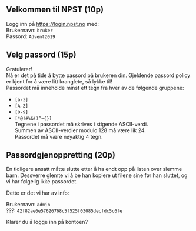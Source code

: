 ## Velkommen til NPST (10p) ##
Logg inn på https://login.npst.no med:  
Brukernavn: `bruker`  
Passord: `Advent2019`


## Velg passord (15p) ##
Gratulerer!  
Nå er det på tide å bytte passord på brukeren din. Gjeldende passord policy er kjent for å være litt kranglete, så lykke til!  
Passordet må inneholde minst ett tegn fra hver av de følgende gruppene:  
- `[a-z]`
- `[A-Z]`
- `[0-9]`
- `[*@!#%&()^~{}]`  
Tegnene i passordet må skrives i stigende ASCII-verdi.  
Summen av ASCII-verdier modulo 128 må være lik 24.  
Passordet må være nøyaktig 4 tegn.


## Passordgjenoppretting (20p) ##
En tidligere ansatt måtte slutte etter å ha endt opp på listen over slemme barn. Dessverre glemte vi å be han kopiere ut filene sine før han sluttet, og vi har følgelig ikke passordet.

Dette er det vi har av info:

Brukernavn: `admin`  
???: `42f82ae6e57626768c5f525f03085decfdc5c6fe`

Klarer du å logge inn på kontoen?
